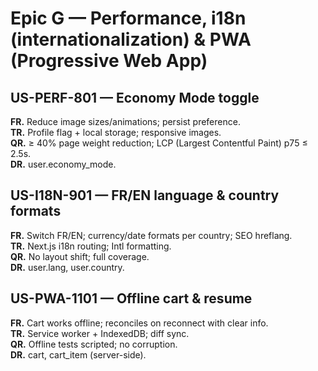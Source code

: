 # Epic G — Performance, i18n (internationalization) & PWA (Progressive Web App)

## US-PERF-801 — Economy Mode toggle
**FR.** Reduce image sizes/animations; persist preference.  
**TR.** Profile flag + local storage; responsive images.  
**QR.** ≥ 40% page weight reduction; LCP (Largest Contentful Paint) p75 ≤ 2.5s.  
**DR.** user.economy_mode.

## US-I18N-901 — FR/EN language & country formats
**FR.** Switch FR/EN; currency/date formats per country; SEO hreflang.  
**TR.** Next.js i18n routing; Intl formatting.  
**QR.** No layout shift; full coverage.  
**DR.** user.lang, user.country.

## US-PWA-1101 — Offline cart & resume
**FR.** Cart works offline; reconciles on reconnect with clear info.  
**TR.** Service worker + IndexedDB; diff sync.  
**QR.** Offline tests scripted; no corruption.  
**DR.** cart, cart_item (server-side).
